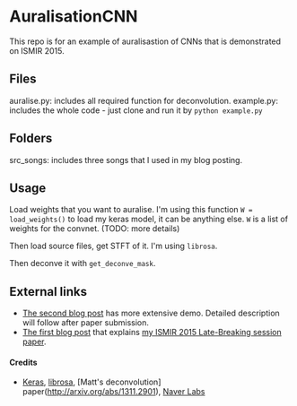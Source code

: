 # AuralisationCNN
This repo is for an example of auralisastion of CNNs that is demonstrated on ISMIR 2015.

## Files
auralise.py: includes all required function for deconvolution.
example.py: includes the whole code - just clone and run it by `python example.py`

## Folders
src_songs: includes three songs that I used in my blog posting.

## Usage
Load weights that you want to auralise. I'm using this function
```W = load_weights()```
to load my keras model, it can be anything else.
`W` is a list of weights for the convnet. (TODO: more details)

Then load source files, get STFT of it. I'm using `librosa`.

Then deconve it with `get_deconve_mask`.

## External links
* [The second blog post](https://keunwoochoi.wordpress.com/2016/03/23/what-cnns-see-when-cnns-see-spectrograms/) has more extensive demo. Detailed description will follow after paper submission.
* [The first blog post](http://keunwoochoi.blogspot.co.uk/2015/10/ismir-2015-lbd.html) that explains [my ISMIR 2015 Late-Breaking session paper](http://ismir2015.uma.es/LBD/LBD24.pdf).

#### Credits
* [Keras](https://github.com/fchollet/keras), [librosa](https://bmcfee.github.io/librosa/index.html), [Matt's deconvolution] paper(http://arxiv.org/abs/1311.2901), [Naver Labs](http://labs.naver.com)
